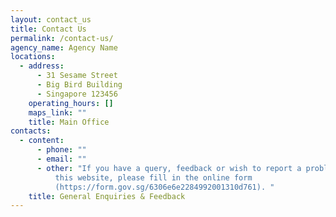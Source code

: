 ```yaml
---
layout: contact_us
title: Contact Us
permalink: /contact-us/
agency_name: Agency Name
locations:
  - address:
      - 31 Sesame Street
      - Big Bird Building
      - Singapore 123456
    operating_hours: []
    maps_link: ""
    title: Main Office
contacts:
  - content:
      - phone: ""
      - email: ""
      - other: "If you have a query, feedback or wish to report a problem related to
          this website, please fill in the online form
          (https://form.gov.sg/6306e6e2284992001310d761). "
    title: General Enquiries & Feedback
---
```

